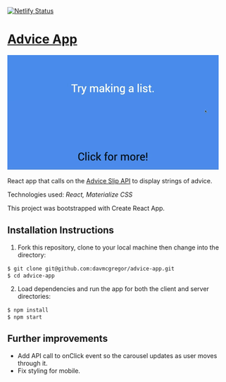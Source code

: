 [![Netlify Status](https://api.netlify.com/api/v1/badges/1e392cad-842b-4e1e-bb6e-8d88ff62d1d2/deploy-status)](https://app.netlify.com/sites/heuristic-banach-184612/deploys)

# [Advice App](https://heuristic-banach-184612.netlify.app/)

![advice-app](advice-app.gif)

React app that calls on the [Advice Slip API](https://api.adviceslip.com/) to display strings of advice.

Technologies used: *React, Materialize CSS*

This project was bootstrapped with Create React App.

## Installation Instructions

1. Fork this repository, clone to your local machine then change into the directory:
```
$ git clone git@github.com:davmcgregor/advice-app.git
$ cd advice-app
```
2. Load dependencies and run the app for both the client and server directories:
```
$ npm install
$ npm start
```

## Further improvements

* Add API call to onClick event so the carousel updates as user moves through it.
* Fix styling for mobile.
